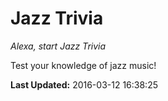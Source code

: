 # Jazz Trivia
*Alexa, start Jazz Trivia*

Test your knowledge of jazz music!

**Last Updated:** 2016-03-12 16:38:25